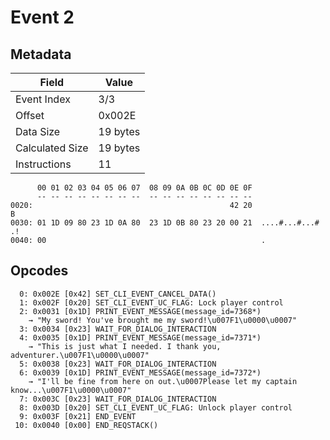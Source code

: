 # Event 2

## Metadata

| Field           | Value    |
|-----------------|----------|
| Event Index     | 3/3      |
| Offset          | 0x002E   |
| Data Size       | 19 bytes |
| Calculated Size | 19 bytes |
| Instructions    | 11       |

```
      00 01 02 03 04 05 06 07  08 09 0A 0B 0C 0D 0E 0F
      -- -- -- -- -- -- -- --  -- -- -- -- -- -- -- --
0020:                                            42 20                B 
0030: 01 1D 09 80 23 1D 0A 80  23 1D 0B 80 23 20 00 21  ....#...#...# .!
0040: 00                                                .               
```

## Opcodes

```
  0: 0x002E [0x42] SET_CLI_EVENT_CANCEL_DATA()
  1: 0x002F [0x20] SET_CLI_EVENT_UC_FLAG: Lock player control
  2: 0x0031 [0x1D] PRINT_EVENT_MESSAGE(message_id=7368*)
    → "My sword! You've brought me my sword!\u007F1\u0000\u0007"
  3: 0x0034 [0x23] WAIT_FOR_DIALOG_INTERACTION
  4: 0x0035 [0x1D] PRINT_EVENT_MESSAGE(message_id=7371*)
    → "This is just what I needed. I thank you, adventurer.\u007F1\u0000\u0007"
  5: 0x0038 [0x23] WAIT_FOR_DIALOG_INTERACTION
  6: 0x0039 [0x1D] PRINT_EVENT_MESSAGE(message_id=7372*)
    → "I'll be fine from here on out.\u0007Please let my captain know...\u007F1\u0000\u0007"
  7: 0x003C [0x23] WAIT_FOR_DIALOG_INTERACTION
  8: 0x003D [0x20] SET_CLI_EVENT_UC_FLAG: Unlock player control
  9: 0x003F [0x21] END_EVENT
 10: 0x0040 [0x00] END_REQSTACK()
```
